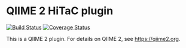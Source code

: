 # QIIME 2 HiTaC plugin

[![Build Status](https://travis-ci.org/qiime2/q2-hitac.svg?branch=master)](https://travis-ci.org/qiime2/q2-hitac)
[![Coverage Status](https://coveralls.io/repos/github/qiime2/q2-hitac/badge.svg?branch=master)](https://coveralls.io/github/qiime2/q2-hitac?branch=master)

This is a QIIME 2 plugin. For details on QIIME 2, see https://qiime2.org.
